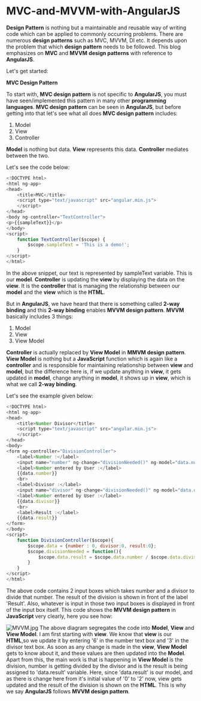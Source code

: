 MVC-and-MVVM-with-AngularJS
===========================

**Design Pattern** is nothing but a maintainable and reusable way of writing code which can be applied to commonly occurring problems. There are numerous **design patterns** such as MVC, MVVM, DI etc. It depends upon the problem that which **design pattern** needs to be followed.
This blog emphasizes on **MVC** and **MVVM** **design patterns** with reference to **AngularJS**.

 Let's get started:

 **MVC Design Pattern**

 To start with, **MVC design pattern** is not specific to **AngularJS**, you must have seen/implemented this pattern in many other **programming languages**.
  **MVC design pattern** can be seen in **AngularJS**, but before getting into that let's see what all does **MVC design pattern** includes:

1. Model
2. View
3. Controller

**Model** is nothing but data.
**View** represents this data.
**Controller** mediates between the two.

  Let's see the code below:

  ```JavaScript
  <!DOCTYPE html>
  <html ng-app>
  <head>
      <title>MVC</title>
      <script type="text/javascript" src="angular.min.js">
      </script>
  </head>
  <body ng-controller="TextController">
  <p>{{sampleText}}</p>
  </body>
  <script>
      function TextController($scope) {
          $scope.sampleText = 'This is a demo!';
      }
  </script>
  </html>
  ```

In the above snippet, our text is represented by sampleText variable. This is our **model**. **Controller** is updating the **view** by displaying the data on the **view**. It is the **controller** that is managing the relationship between our **model** and the **view** which is the **HTML**.

But in **AngularJS**, we have heard that there is something called **2-way binding** and this **2-way binding** enables **MVVM design pattern**. **MVVM** basically includes 3 things:

1. Model
2. View
3. View Model

**Controller** is actually replaced by **View Model** in **MMVM design pattern**. **View Model** is nothing but a **JavaScript** function which is again like a **controller** and is responsible for maintaining relationship between **view** and **model**, but the difference here is, if we update anything in **view**, it gets updated in **model**, change anything in **model**, it shows up in **view**, which is what we call **2-way binding**.

Let's see the example given below:

```JavaScript
<!DOCTYPE html>
<html ng-app>
<head>
    <title>Number Divisor</title>
    <script type="text/javascript" src="angular.min.js">
    </script>
</head>
<body>
<form ng-controller="DivisionController">
    <label>Number :</label>
    <input name="number" ng-change="divisionNeeded()" ng-model="data.number">
    <label>Number entered by User :</label>
    {{data.number}}
    <br>
    <label>Divisor :</label>
    <input name="divisor" ng-change="divisionNeeded()" ng-model="data.divisor">
    <label>Number entered by User :</label>
    {{data.divisor}}
    <br>
    <label>Result :</label>
    {{data.result}}
</form>
</body>
<script>
    function DivisionController($scope){
        $scope.data = {number : 0, divisor:0, result:0};
        $scope.divisionNeeded = function(){
            $scope.data.result = $scope.data.number / $scope.data.divisor;
        }
    }
</script>
</html>
```
The above code contains 2 input boxes which takes number and a divisor to divide that number. The result of the division is shown in front of the label 'Result'.
Also, whatever is input in those two input boxes is displayed in front of the input box itself. This code shows the **MVVM design pattern** in **JavaScript** very clearly, here you see how:

![MVVM.jpg](https://raw.githubusercontent.com/NamitaMalik/MVC-and-MVVM-with-AngularJS/master/MVVM.jpg)
The above diagram segregates the code into **Model**, **View** and **View Model**.
I am first starting with **view**. We know that **view** is our **HTML**,so we update it by entering '6' in the number text box and '3' in the divisor text box. As soon as any change is made in the **view**, **View Model** gets to know about it, and these values are then updated into the **Model**. Apart from this, the main work is that is happening in **View Model** is the division, number is getting divided by the divisor and is the result is being assigned to 'data.result' variable. Here, since 'data.result' is our model, and as there is change here from it's initial value of '0' to '2' now, view gets updated and the result of the division is shown on the **HTML**.
This is why we say **AngularJS** follows **MVVM design pattern**.